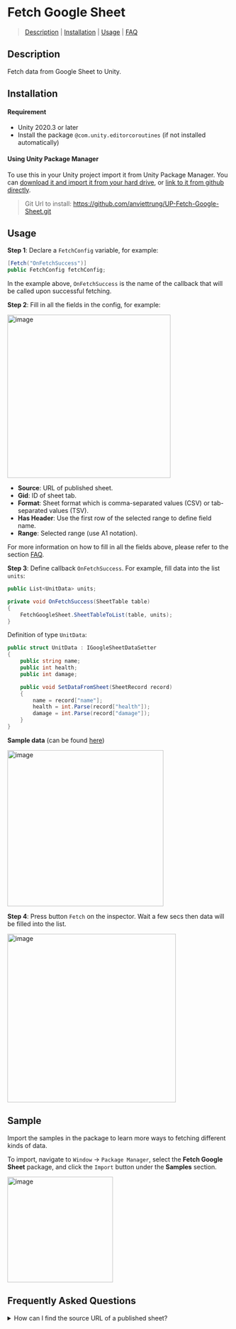 ﻿# Fetch Google Sheet

> [Description](#description) 
| [Installation](#installation)
| [Usage](#usage)
| [FAQ](#frequently-asked-questions)

## Description

Fetch data from Google Sheet to Unity.

## Installation

#### Requirement

* Unity 2020.3 or later
* Install the package `@com.unity.editorcoroutines` (if not installed automatically)

#### Using Unity Package Manager
  
To use this in your Unity project import it from Unity Package Manager. You can [download it and import it from your hard drive](https://docs.unity3d.com/Manual/upm-ui-local.html), or [link to it from github directly](https://docs.unity3d.com/Manual/upm-ui-giturl.html).

> Git Url to install:
> https://github.com/anviettrung/UP-Fetch-Google-Sheet.git

## Usage

**Step 1**: Declare a `FetchConfig` variable, for example:

```cs
[Fetch("OnFetchSuccess")] 
public FetchConfig fetchConfig;
```

In the example above, `OnFetchSuccess` is the name of the callback that will be called upon successful fetching.

**Step 2**: Fill in all the fields in the config, for example:

<img width="368" alt="image" src="https://github.com/anviettrung/UP-Fetch-Google-Sheet/assets/40160468/46c0a5b2-4478-40a9-a7aa-0a5fda6ac48b">

- **Source**: URL of published sheet.
- **Gid**: ID of sheet tab.
- **Format**: Sheet format which is comma-separated values (CSV) or tab-separated values (TSV).
- **Has Header**: Use the first row of the selected range to define field name. 
- **Range**: Selected range (use A1 notation).

For more information on how to fill in all the fields above, please refer to the section [FAQ](#frequently-asked-questions).

**Step 3**: Define callback `OnFetchSuccess`. For example, fill data into the list `units`:

```cs
public List<UnitData> units;

private void OnFetchSuccess(SheetTable table)
{
    FetchGoogleSheet.SheetTableToList(table, units);
}
```

Definition of type `UnitData`:

```cs
public struct UnitData : IGoogleSheetDataSetter
{
    public string name;
    public int health;
    public int damage;

    public void SetDataFromSheet(SheetRecord record)
    {
        name = record["name"];
        health = int.Parse(record["health"]);
        damage = int.Parse(record["damage"]);
    }
}
```

**Sample data** (can be found [here](https://docs.google.com/spreadsheets/d/1x0M9_qgQiVXtdWL3DXXnf4Pp2fkVALfHcHoqETKwCnY/edit?usp=sharing))

<img width="352" alt="image" src="https://github.com/anviettrung/UP-Fetch-Google-Sheet/assets/40160468/2fda61c3-a6ac-427f-9deb-be7eb0579703">

**Step 4**: Press button `Fetch` on the inspector. Wait a few secs then data will be filled into the list.

<img width="380" alt="image" src="https://github.com/anviettrung/UP-Fetch-Google-Sheet/assets/40160468/4b28183b-7f44-42db-a4ca-090313e52bde">

## Sample

Import the samples in the package to learn more ways to fetching different kinds of data.

To import, navigate to `Window` -> `Package Manager`, select the **Fetch Google Sheet** package, and click the `Import` button under the **Samples** section.

<img width="238" alt="image" src="https://github.com/anviettrung/UP-Fetch-Google-Sheet/assets/40160468/791bb4ae-24bb-4da2-b49d-fd94a79d3a70">

## Frequently Asked Questions

<details>
  <summary> How can I find the source URL of a published sheet? </summary>

  > On your sheet, navigate to `File` -> `Share` -> `Publish to web`.
  > 
  > <img width="391" alt="image" src="https://github.com/anviettrung/UP-Fetch-Google-Sheet/assets/40160468/f1b7da69-e5c6-4ae0-b166-13b22d8814a8">
  >
  > Select `Entire Document` and press the `Publish` button.
  >
  > <img width="278" alt="image" src="https://github.com/anviettrung/UP-Fetch-Google-Sheet/assets/40160468/428d3691-69cd-4c11-82cc-7cc50890da4a">
  >
  > Copy the link below and paste into **Source** field of fetch config.
  >
  > <img width="519" alt="image" src="https://github.com/anviettrung/UP-Fetch-Google-Sheet/assets/40160468/d8ffe081-6d6a-451e-a29e-f04aa2d72560">
  
</details>
